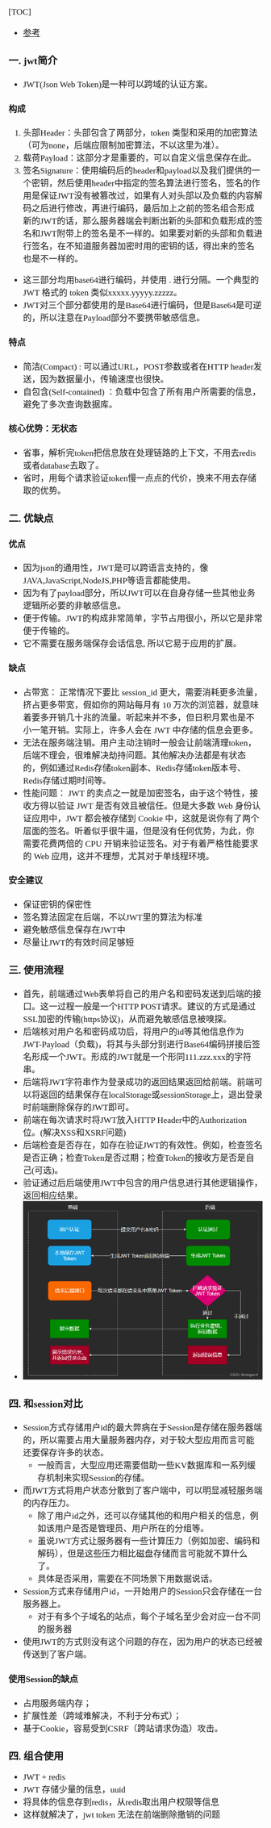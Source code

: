 <span  style="font-family: Simsun,serif; font-size: 17px; ">

[TOC]

- [参考](https://blog.csdn.net/wingrant/article/details/126445880)

### 一. jwt简介

- JWT(Json Web Token)是一种可以跨域的认证方案。

#### 构成

1. 头部Header：头部包含了两部分，token 类型和采用的加密算法（可为none，后端应限制加密算法，不以这里为准）。
2. 载荷Payload：这部分才是重要的，可以自定义信息保存在此。
3. 签名Signature：使用编码后的header和payload以及我们提供的一个密钥，然后使用header中指定的签名算法进行签名，签名的作用是保证JWT没有被篡改过，如果有人对头部以及负载的内容解码之后进行修改，再进行编码，最后加上之前的签名组合形成新的JWT的话，那么服务器端会判断出新的头部和负载形成的签名和JWT附带上的签名是不一样的。如果要对新的头部和负载进行签名，在不知道服务器加密时用的密钥的话，得出来的签名也是不一样的。

- 这三部分均用base64进行编码，并使用 . 进行分隔。一个典型的 JWT 格式的 token 类似xxxxx.yyyyy.zzzzz。
- JWT对三个部分都使用的是Base64进行编码，但是Base64是可逆的，所以注意在Payload部分不要携带敏感信息。

#### 特点

- 简洁(Compact) : 可以通过URL，POST参数或者在HTTP header发送，因为数据量小，传输速度也很快。
- 自包含(Self-contained) ：负载中包含了所有用户所需要的信息，避免了多次查询数据库。

#### 核心优势：无状态

- 省事，解析完token把信息放在处理链路的上下文，不用去redis或者database去取了。
- 省时，用每个请求验证token慢一点点的代价，换来不用去存储取的优势。

### 二. 优缺点

#### 优点

- 因为json的通用性，JWT是可以跨语言支持的，像JAVA,JavaScript,NodeJS,PHP等语言都能使用。
- 因为有了payload部分，所以JWT可以在自身存储一些其他业务逻辑所必要的非敏感信息。
- 便于传输。JWT的构成非常简单，字节占用很小，所以它是非常便于传输的。
- 它不需要在服务端保存会话信息, 所以它易于应用的扩展。

#### 缺点

- 占带宽： 正常情况下要比 session_id 更大，需要消耗更多流量，挤占更多带宽，假如你的网站每月有 10 万次的浏览器，就意味着要多开销几十兆的流量。听起来并不多，但日积月累也是不小一笔开销。实际上，许多人会在 JWT 中存储的信息会更多。
- 无法在服务端注销。用户主动注销时一般会让前端清理token，后端不理会，很难解决劫持问题。其他解决办法都是有状态的，例如通过Redis存储token副本、Redis存储token版本号、Redis存储过期时间等。
- 性能问题： JWT 的卖点之一就是加密签名，由于这个特性，接收方得以验证 JWT 是否有效且被信任。但是大多数 Web 身份认证应用中，JWT 都会被存储到 Cookie 中，这就是说你有了两个层面的签名。听着似乎很牛逼，但是没有任何优势，为此，你需要花费两倍的 CPU 开销来验证签名。对于有着严格性能要求的 Web 应用，这并不理想，尤其对于单线程环境。

#### 安全建议

- 保证密钥的保密性
- 签名算法固定在后端，不以JWT里的算法为标准
- 避免敏感信息保存在JWT中
- 尽量让JWT的有效时间足够短

### 三. 使用流程

- 首先，前端通过Web表单将自己的用户名和密码发送到后端的接口。这一过程一般是一个HTTP POST请求。建议的方式是通过SSL加密的传输(https协议)，从而避免敏感信息被嗅探。
- 后端核对用户名和密码成功后，将用户的id等其他信息作为 JWT-Payload（负载)，将其与头部分别进行Base64编码拼接后签名形成一个JWT。形成的JWT就是一个形同111.zzz.xxx的字符串。
- 后端将JWT字符串作为登录成功的返回结果返回给前端。前端可以将返回的结果保存在localStorage或sessionStorage上，退出登录时前端删除保存的JWT即可。
- 前端在每次请求时将JWT放入HTTP Header中的Authorization位。(解决XSS和XSRF问题)
- 后端检查是否存在，如存在验证JWT的有效性。例如，检查签名是否正确；检查Token是否过期；检查Token的接收方是否是自己(可选)。
- 验证通过后后端使用JWT中包含的用户信息进行其他逻辑操作，返回相应结果。
- ![](pic/JWT使用流程.png)

### 四. 和session对比

- Session方式存储用户id的最大弊病在于Session是存储在服务器端的，所以需要占用大量服务器内存，对于较大型应用而言可能还要保存许多的状态。
    - 一般而言，大型应用还需要借助一些KV数据库和一系列缓存机制来实现Session的存储。
- 而JWT方式将用户状态分散到了客户端中，可以明显减轻服务端的内存压力。
    - 除了用户id之外，还可以存储其他的和用户相关的信息，例如该用户是否是管理员、用户所在的分组等。
    - 虽说JWT方式让服务器有一些计算压力（例如加密、编码和解码），但是这些压力相比磁盘存储而言可能就不算什么了。
    - 具体是否采用，需要在不同场景下用数据说话。
- Session方式来存储用户id，一开始用户的Session只会存储在一台服务器上。
    - 对于有多个子域名的站点，每个子域名至少会对应一台不同的服务器
- 使用JWT的方式则没有这个问题的存在，因为用户的状态已经被传送到了客户端。

#### 使用Session的缺点

- 占用服务端内存；
- 扩展性差（跨域难解决，不利于分布式）；
- 基于Cookie，容易受到CSRF（跨站请求伪造）攻击。

### 四. 组合使用

- JWT + redis
- JWT 存储少量的信息，uuid
- 将具体的信息存到redis，从redis取出用户权限等信息
- 这样就解决了，jwt token 无法在前端删除撤销的问题

</span>